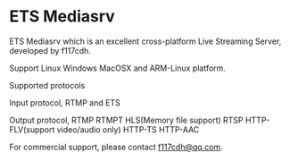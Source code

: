 # ETS Mediasrv

ETS Mediasrv which is an excellent cross-platform Live Streaming Server, developed by f117cdh.

Support Linux Windows MacOSX and ARM-Linux platform.

Supported protocols

Input protocol, RTMP and ETS 

Output protocol, RTMP RTMPT HLS(Memory file support) RTSP HTTP-FLV(support video/audio only) HTTP-TS HTTP-AAC


For commercial support, please contact f117cdh@qq.com.



